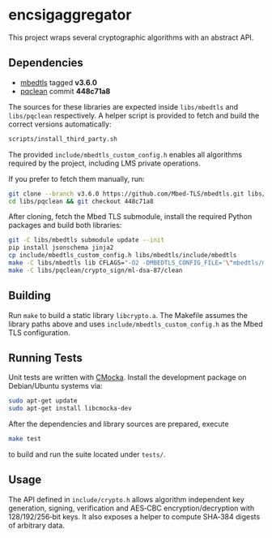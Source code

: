 # encsigaggregator

This project wraps several cryptographic algorithms with an abstract API.

## Dependencies

- [mbedtls](https://github.com/Mbed-TLS/mbedtls) tagged **v3.6.0**
- [pqclean](https://github.com/pqclean/pqclean) commit **448c71a8**

The sources for these libraries are expected inside `libs/mbedtls` and
`libs/pqclean` respectively. A helper script is provided to fetch and build
the correct versions automatically:

```sh
scripts/install_third_party.sh
```

The provided `include/mbedtls_custom_config.h` enables all algorithms
required by the project, including LMS private operations.

If you prefer to fetch them manually, run:

```sh
git clone --branch v3.6.0 https://github.com/Mbed-TLS/mbedtls.git libs/mbedtls
cd libs/pqclean && git checkout 448c71a8
```

After cloning, fetch the Mbed TLS submodule, install the required Python
packages and build both libraries:

```sh
git -C libs/mbedtls submodule update --init
pip install jsonschema jinja2
cp include/mbedtls_custom_config.h libs/mbedtls/include/mbedtls
make -C libs/mbedtls lib CFLAGS="-O2 -DMBEDTLS_CONFIG_FILE='\"mbedtls/mbedtls_custom_config.h\"'"
make -C libs/pqclean/crypto_sign/ml-dsa-87/clean
```

## Building

Run `make` to build a static library `libcrypto.a`.
The Makefile assumes the library paths above and uses
`include/mbedtls_custom_config.h` as the Mbed TLS configuration.

## Running Tests

Unit tests are written with [CMocka](https://cmocka.org). Install the
development package on Debian/Ubuntu systems via:

```sh
sudo apt-get update
sudo apt-get install libcmocka-dev
```

After the dependencies and library sources are prepared, execute

```sh
make test
```

to build and run the suite located under `tests/`.

## Usage

The API defined in `include/crypto.h` allows algorithm independent key
generation, signing, verification and AES‑CBC encryption/decryption with
128/192/256‑bit keys.
It also exposes a helper to compute SHA‑384 digests of arbitrary data.
